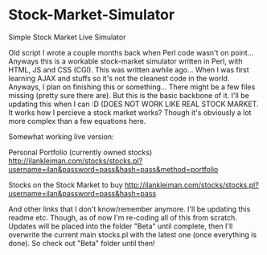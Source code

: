# Stock-Market-Simulator
Simple Stock Market Live Simulator


Old script I wrote a couple months back when Perl code wasn't on point... Anyways this is a workable stock-market simulator written in Perl, with HTML, JS and CSS (CGI). This was written awhile ago... When I was first learning AJAX and stuffs so it's not the cleanest code in the world. Anyways, I plan on finishing this or something... There might be a few files missing (pretty sure there are). But this is the basic backbone of it. I'll be updating this when I can :D (DOES NOT WORK LIKE REAL STOCK MARKET. It works how I percieve a stock market works? Though it's obviously a lot more complex than a few equations here.


Somewhat working live version:

Personal Portfolio (currently owned stocks)
http://ilankleiman.com/stocks/stocks.pl?username=ilan&password=pass&hash=pass&method=portfolio

Stocks on the Stock Market to buy
http://ilankleiman.com/stocks/stocks.pl?username=ilan&password=pass&hash=pass

And other links that I don't know/remember anymore. I'll be updating this readme etc.
Though, as of now I'm re-coding all of this from scratch. Updates will be placed into the folder "Beta" until complete, then I'll overwrite the current main stocks.pl with the latest one (once everything is done). So check out "Beta" folder until then!
